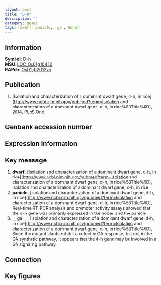 ```yaml
---
layout: post
title: "D-h"
description: ""
category: genes
tags: [dwarf, panicle,  ga , Gene]
---
```


## Information
__Symbol__: D-h  
__MSU__: [LOC_Os01g10460](http://rice.plantbiology.msu.edu/cgi-bin/ORF_infopage.cgi?orf=LOC_Os01g10460)  
__RAPdb__: [Os01g0201275](http://rapdb.dna.affrc.go.jp/viewer/gbrowse_details/irgsp1?name=Os01g0201275)  

## Publication
1. [Isolation and characterization of a dominant dwarf gene, d-h, in rice](http://www.ncbi.nlm.nih.gov/pubmed?term=Isolation and characterization of a dominant dwarf gene, d-h, in rice%5BTitle%5D), 2014, PLoS One.

## Genbank accession number

## Expression information

## Key message
1. __dwarf__, [Isolation and characterization of a dominant dwarf gene, d-h, in rice](http://www.ncbi.nlm.nih.gov/pubmed?term=Isolation and characterization of a dominant dwarf gene, d-h, in rice%5BTitle%5D), Isolation and characterization of a dominant dwarf gene, d-h, in rice
2. __panicle__, [Isolation and characterization of a dominant dwarf gene, d-h, in rice](http://www.ncbi.nlm.nih.gov/pubmed?term=Isolation and characterization of a dominant dwarf gene, d-h, in rice%5BTitle%5D),  Real-time RT-PCR analysis and promoter activity assays showed that the d-h gene was primarily expressed in the nodes and the panicle
3. __ ga __, [Isolation and characterization of a dominant dwarf gene, d-h, in rice](http://www.ncbi.nlm.nih.gov/pubmed?term=Isolation and characterization of a dominant dwarf gene, d-h, in rice%5BTitle%5D),  Since the mutant plants exhibit a defect in GA response, but not in the GA synthetic pathway, it appears that the d-h gene may be involved in a GA signaling pathway

## Connection

## Key figures


